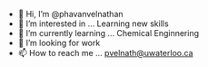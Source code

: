 - 👋 Hi, I’m @phavanvelnathan
- 👀 I’m interested in ... Learning new skills
- 🌱 I’m currently learning ... Chemical Enginnering 
- 💞️ I’m looking for work 
- 📫 How to reach me ... pvelnath@uwaterloo.ca

<!---
phavanv/phavanv is a ✨ special ✨ repository because its `README.md` (this file) appears on your GitHub profile.
You can click the Preview link to take a look at your changes.
--->
